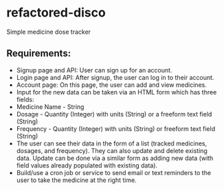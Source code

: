 # refactored-disco
Simple medicine dose tracker


## Requirements:

* Signup page and API: User can sign up for an account.
* Login page and API: After signup, the user can log in to their account.
* Account page: On this page, the user can add and view medicines.
* Input for the new data can be taken via an HTML form which has three fields:
* Medicine Name - String
* Dosage - Quantity (Integer) with units (String) or a freeform text field (String)
* Frequency - Quantity (Integer) with units (String) or freeform text field (String)
* The user can see their data in the form of a list (tracked medicines, dosages, and frequency). They can also update and delete existing data. Update can be done via a similar form as adding new data (with field values already populated with existing data).
* Build/use a cron job or service to send email or text reminders to the user to take the medicine at the right time.
